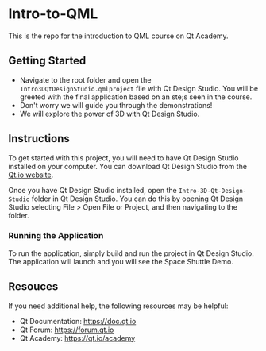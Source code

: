 # Intro-to-QML
 
This is the repo for the introduction to QML course on Qt Academy.


## Getting Started
- Navigate to the root folder and open the `Intro3DQtDesignStudio.qmlproject` file with Qt Design Studio. You will be greeted with the final application based on an ste;s seen in the course.
- Don't worry we will guide you through the demonstrations!
- We will explore the power of 3D with Qt Design Studio.

## Instructions
To get started with this project, you will need to have Qt Design Studio installed on your computer. You can download Qt Design Studio from the [Qt.io website](qt.io).


Once you have Qt Design Studio installed, open the `Intro-3D-Qt-Design-Studio` folder in Qt Design Studio. You can do this by opening Qt Design Studio selecting File > Open File or Project, and then navigating to the folder.

### Running the Application
 
To run the application, simply build and run the project in Qt Design Studio. The application will launch and you will see the Space Shuttle Demo.

## Resouces  
If you need additional help, the following resources may be helpful:
- Qt Documentation: https://doc.qt.io
- Qt Forum: https://forum.qt.io
- Qt Academy: https://qt.io/academy